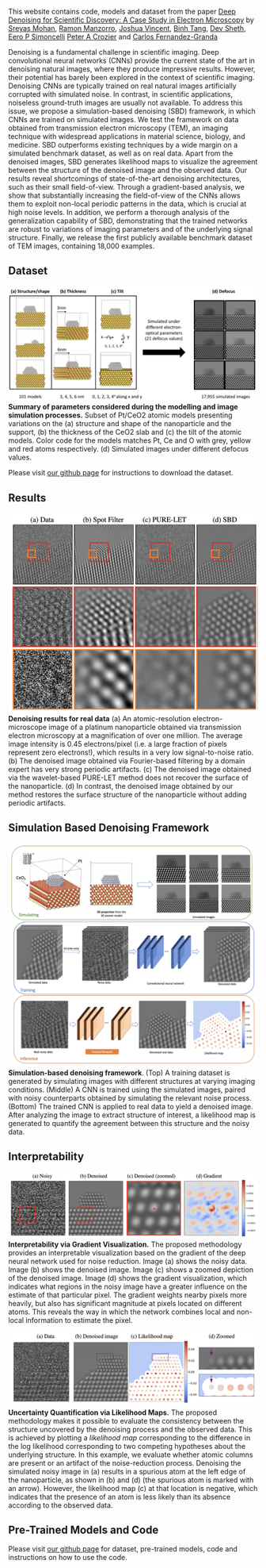 This website contains code, models and dataset from the paper [Deep Denoising for Scientific Discovery: A Case Study in Electron Microscopy](https://openreview.net/pdf?id=TRgh1LjcBvt) by [Sreyas Mohan](https://sreyas-mohan.github.io), [Ramon Manzorro](https://crozier.engineering.asu.edu/ramon-manzorro/), [Joshua Vincent](https://crozier.engineering.asu.edu/people/current-graduate-students/josh-vincent/),  [Binh Tang](https://www.linkedin.com/in/binh-tang-3b76557b/), [Dev Sheth](https://www.linkedin.com/in/dev-sheth/), [Eero P Simoncelli](https://www.cns.nyu.edu/~eero/) [Peter A Crozier](https://crozier.engineering.asu.edu/people/peter-a-crozier/) and [Carlos Fernandez-Granda](https://cims.nyu.edu/~cfgranda/)

Denoising is a fundamental challenge in scientific imaging. Deep convolutional neural networks (CNNs) provide the current state of the art in denoising natural images, where they produce impressive results. However, their potential has barely been explored in the context of scientific imaging. Denoising CNNs are typically trained on real natural images artificially corrupted with simulated noise. In contrast, in scientific applications, noiseless ground-truth images are usually not available. To address this issue, we propose a simulation-based denoising (SBD) framework, in which CNNs are trained on simulated images. We test the framework on data obtained from transmission electron microscopy (TEM), an imaging technique with widespread applications in material science, biology, and medicine. SBD outperforms existing techniques by a wide margin on a simulated benchmark dataset, as well as on real data. Apart from the denoised images, SBD generates likelihood maps to visualize the agreement between the structure of the denoised image and the observed data. Our results reveal shortcomings of state-of-the-art denoising architectures, such as their small field-of-view. Through a gradient-based analysis, we show that substantially increasing the field-of-view of the CNNs allows them to exploit non-local periodic patterns in the data, which is crucial at high noise levels. In addition, we perform a thorough analysis of the generalization capability of SBD, demonstrating that the trained networks are robust to variations of imaging parameters and of the underlying signal structure. Finally, we release the first publicly available benchmark dataset of TEM images, containing 18,000 examples.

## Dataset
![dataset](./figures/dataset.png) 
**Summary of parameters considered during the modelling and image simulation processes.** Subset of Pt/CeO2 atomic models presenting variations on the (a) structure and shape of the nanoparticle and the support, (b) the thickness of the CeO2 slab and (c) the tilt of the atomic models. Color code for the models matches Pt, Ce and O with grey, yellow and red atoms respectively. (d) Simulated images under different defocus values.

Please visit [our github page](https://github.com/sreyas-mohan/electron-microscopy-denoising) for instructions to download the dataset.

## Results

![result](./figures/result.png) 
**Denoising results for real data** (a) An atomic-resolution electron-microscope image of a platinum nanoparticle obtained via transmission electron microscopy at a magnification of over one million. The average image intensity is 0.45 electrons/pixel (i.e. a large fraction of pixels represent zero electrons!), which results in a very low signal-to-noise ratio. (b) The denoised image obtained via Fourier-based filtering by a domain expert has very strong periodic artifacts. (c) The denoised image obtained via the wavelet-based PURE-LET method does not recover the surface of the nanoparticle. (d) In contrast, the denoised image obtained by our method restores the surface structure of the nanoparticle without adding periodic artifacts.

## Simulation Based Denoising Framework

![sbd](./figures/sbd.png) 
**Simulation-based denoising framework**. (Top) A training dataset is generated by simulating images with different structures at varying imaging conditions. (Middle) A CNN is trained using the simulated images, paired with noisy counterparts obtained by simulating the relevant noise process. (Bottom) The trained CNN is applied to real data to yield a denoised image. After analyzing the image to extract structure of interest, a likelihood map is generated to quantify the agreement between this structure and the noisy data.

## Interpretability

![jacobian](./figures/jacobian.png) 
**Interpretability via Gradient Visualization.**  The proposed methodology provides an interpretable visualization based on the gradient of the deep neural network used for noise reduction. Image (a) shows the noisy data. Image (b) shows the denoised image. Image (c) shows a zoomed depiction of the denoised image. Image (d) shows the gradient visualization, which indicates what regions in the noisy image have a greater influence on the estimate of that particular pixel. The gradient weights nearby pixels more heavily, but also has significant magnitude at pixels located on different atoms. This reveals the way in which the network combines local and non-local information to estimate the pixel.

![likelihood](./figures/likelihood.png) 
**Uncertainty Quantification via Likelihood Maps.** The proposed methodology makes it possible to evaluate the consistency between the structure uncovered by the denoising process and the observed data. This is achieved by plotting a *likelihood map* corresponding to the difference in the log likelihood corresponding to two competing hypotheses about the underlying structure. In this example, we evaluate whether atomic columns are present or an artifact of the noise-reduction process. Denoising the simulated noisy image in (a) results in a spurious atom at the left edge of the nanoparticle, as shown in (b) and (d) (the spurious atom is marked with an arrow). However, the likelihood map (c) at that location is negative, which indicates that the presence of an atom is less likely than its absence according to the observed data.

## Pre-Trained Models and Code
Please visit [our github page](https://github.com/sreyas-mohan/electron-microscopy-denoising) for dataset, pre-trained models, code and instructions on how to use the code. 

